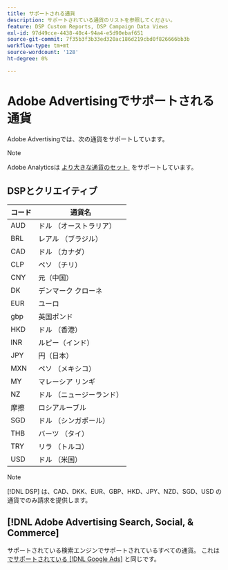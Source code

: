 ```yaml
---
title: サポートされる通貨
description: サポートされている通貨のリストを参照してください。
feature: DSP Custom Reports, DSP Campaign Data Views
exl-id: 97d49cce-4438-40c4-94a4-e5d90ebaf651
source-git-commit: 7f35b3f3b33ed320ac186d219cbd0f826666bb3b
workflow-type: tm+mt
source-wordcount: '128'
ht-degree: 0%

---
```


# Adobe Advertisingでサポートされる通貨

Adobe Advertisingでは、次の通貨をサポートしています。


>[!NOTE]
>
>Adobe Analyticsは [&#x200B; より大きな通貨のセット &#x200B;](https://experienceleague.adobe.com/docs/analytics/implementation/vars/config-vars/currencycode.html?lang=ja) をサポートしています。

## DSPとクリエイティブ

| コード | 通貨名 |
| ------ | -------------- |
| AUD | ドル （オーストラリア） |
| BRL | レアル （ブラジル） |
| CAD | ドル （カナダ） |
| CLP | ペソ （チリ） |
| CNY | 元（中国） |
| DK | デンマーク クローネ |
| EUR | ユーロ |
| gbp | 英国ポンド |
| HKD | ドル （香港） |
| INR | ルピー（インド） |
| JPY | 円（日本） |
| MXN | ペソ （メキシコ） |
| MY | マレーシア リンギ |
| NZ | ドル （ニュージーランド） |
| 摩擦 | ロシアルーブル |
| SGD | ドル （シンガポール） |
| THB | バーツ （タイ） |
| TRY | リラ （トルコ） |
| USD | ドル （米国） |

>[!NOTE]
>
> [!DNL DSP] は、CAD、DKK、EUR、GBP、HKD、JPY、NZD、SGD、USD の通貨でのみ請求を提供します。

## [!DNL Adobe Advertising Search, Social, & Commerce]

サポートされている検索エンジンでサポートされているすべての通貨。 これは [&#x200B; でサポートされている  [!DNL Google Ads]](https://developers.google.com/adwords/api/docs/appendix/codes-formats#currency-codes) と同じです。

